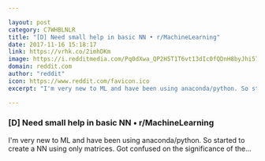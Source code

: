 ```yaml
---

layout: post
category: C7WHBLNLR
title: "[D] Need small help in basic NN • r/MachineLearning"
date: 2017-11-16 15:18:17
link: https://vrhk.co/2imhDKm
image: https://i.redditmedia.com/Pq0dXwa_QP2H5T1T6vt13dIc0fQDnH8byJhi57oG7-I.jpg?w=320&s=ea9d3a17c0b668d1c113b7b916507944
domain: reddit.com
author: "reddit"
icon: https://www.reddit.com/favicon.ico
excerpt: "I'm very new to ML and have been using anaconda/python. So started to create a NN using only matrices. Got confused on the significance of the..."

---
```


### [D] Need small help in basic NN • r/MachineLearning

I'm very new to ML and have been using anaconda/python. So started to create a NN using only matrices. Got confused on the significance of the...